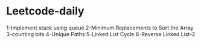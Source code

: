 # Leetcode-daily
1-Implement stack using queue 
2-Minimum Replacements to Sort the Array
3-counting bits
4-Unique Paths
5-Linked List Cycle
6-Reverse Linked List-2
